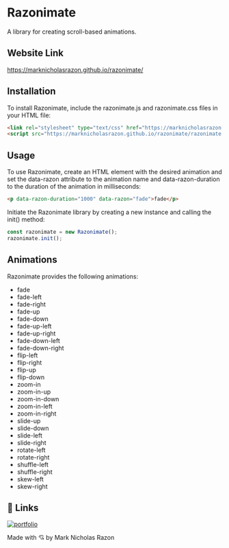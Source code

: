 # Razonimate

A library for creating scroll-based animations.

## Website Link

https://marknicholasrazon.github.io/razonimate/

## Installation

To install Razonimate, include the razonimate.js and razonimate.css files in your HTML file:

```html
<link rel="stylesheet" type="text/css" href="https://marknicholasrazon.github.io/razonimate/razonimate.css">
<script src="https://marknicholasrazon.github.io/razonimate/razonimate.js"></script>
```

## Usage

To use Razonimate, create an HTML element with the desired animation and set the data-razon attribute to the animation name and data-razon-duration to the duration of the animation in milliseconds:

```html
<p data-razon-duration="1000" data-razon="fade">fade</p>
```

Initiate the Razonimate library by creating a new instance and calling the init() method:

```javascript
const razonimate = new Razonimate();
razonimate.init();
```

## Animations

Razonimate provides the following animations:

- fade
- fade-left
- fade-right
- fade-up
- fade-down
- fade-up-left
- fade-up-right
- fade-down-left
- fade-down-right
- flip-left
- flip-right
- flip-up
- flip-down
- zoom-in
- zoom-in-up
- zoom-in-down
- zoom-in-left
- zoom-in-right
- slide-up
- slide-down
- slide-left
- slide-right
- rotate-left
- rotate-right
- shuffle-left
- shuffle-right
- skew-left
- skew-right

## 🔗 Links
[![portfolio](https://img.shields.io/badge/my_portfolio-000?style=for-the-badge&logo=ko-fi&logoColor=white)](https://marknicholasrazon.github.io/portfolio/)

Made with 💘 by Mark Nicholas Razon
